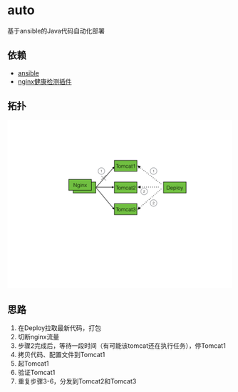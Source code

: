 # auto
基于ansible的Java代码自动化部署

## 依赖

- [ansible](www.ansible.com)
- [nginx健康检测插件](https://github.com/yaoweibin/nginx_upstream_check_module)

## 拓扑
![](images/topo.png)

## 思路
1. 在Deploy拉取最新代码，打包
2. 切断nginx流量
3. 步骤2完成后，等待一段时间（有可能该tomcat还在执行任务），停Tomcat1
4. 拷贝代码、配置文件到Tomcat1
5. 起Tomcat1
6. 验证Tomcat1
7. 重复步骤3-6，分发到Tomcat2和Tomcat3

